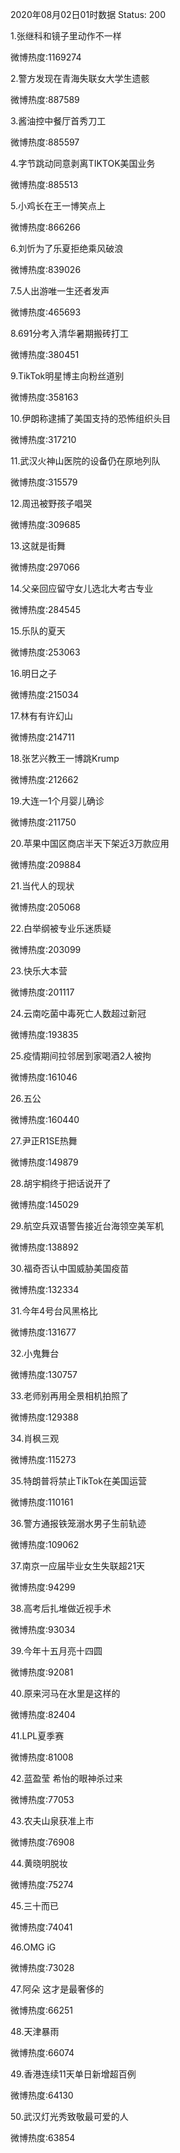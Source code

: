 2020年08月02日01时数据
Status: 200

1.张继科和镜子里动作不一样

微博热度:1169274

2.警方发现在青海失联女大学生遗骸

微博热度:887589

3.酱油控中餐厅首秀刀工

微博热度:885597

4.字节跳动同意剥离TIKTOK美国业务

微博热度:885513

5.小鸡长在王一博笑点上

微博热度:866266

6.刘忻为了乐夏拒绝乘风破浪

微博热度:839026

7.5人出游唯一生还者发声

微博热度:465693

8.691分考入清华暑期搬砖打工

微博热度:380451

9.TikTok明星博主向粉丝道别

微博热度:358163

10.伊朗称逮捕了美国支持的恐怖组织头目

微博热度:317210

11.武汉火神山医院的设备仍在原地列队

微博热度:315579

12.周迅被野孩子唱哭

微博热度:309685

13.这就是街舞

微博热度:297066

14.父亲回应留守女儿选北大考古专业

微博热度:284545

15.乐队的夏天

微博热度:253063

16.明日之子

微博热度:215034

17.林有有许幻山

微博热度:214711

18.张艺兴教王一博跳Krump

微博热度:212662

19.大连一1个月婴儿确诊

微博热度:211750

20.苹果中国区商店半天下架近3万款应用

微博热度:209884

21.当代人的现状

微博热度:205068

22.白举纲被专业乐迷质疑

微博热度:203099

23.快乐大本营

微博热度:201117

24.云南吃菌中毒死亡人数超过新冠

微博热度:193835

25.疫情期间拉邻居到家喝酒2人被拘

微博热度:161046

26.五公

微博热度:160440

27.尹正R1SE热舞

微博热度:149879

28.胡宇桐终于把话说开了

微博热度:145029

29.航空兵双语警告接近台海领空美军机

微博热度:138892

30.福奇否认中国威胁美国疫苗

微博热度:132334

31.今年4号台风黑格比

微博热度:131677

32.小鬼舞台

微博热度:130757

33.老师别再用全景相机拍照了

微博热度:129388

34.肖枫三观

微博热度:115273

35.特朗普将禁止TikTok在美国运营

微博热度:110161

36.警方通报铁笼溺水男子生前轨迹

微博热度:109062

37.南京一应届毕业女生失联超21天

微博热度:94299

38.高考后扎堆做近视手术

微博热度:93034

39.今年十五月亮十四圆

微博热度:92081

40.原来河马在水里是这样的

微博热度:82404

41.LPL夏季赛

微博热度:81008

42.蓝盈莹 希怡的眼神杀过来

微博热度:77053

43.农夫山泉获准上市

微博热度:76908

44.黄晓明脱妆

微博热度:75274

45.三十而已

微博热度:74041

46.OMG iG

微博热度:73028

47.阿朵 这才是最奢侈的

微博热度:66251

48.天津暴雨

微博热度:66074

49.香港连续11天单日新增超百例

微博热度:64130

50.武汉灯光秀致敬最可爱的人

微博热度:63854

